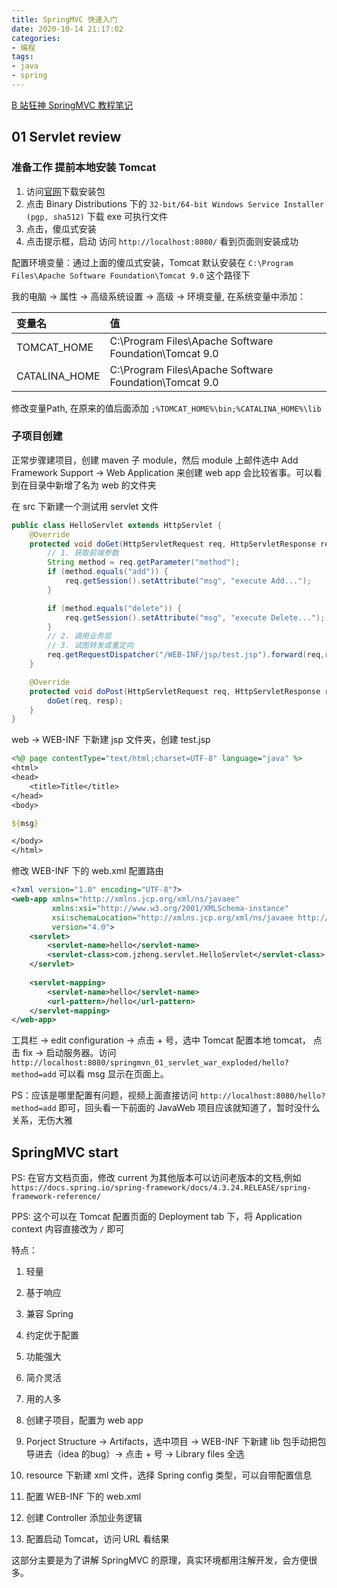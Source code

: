 ```yaml
---
title: SpringMVC 快速入门
date: 2020-10-14 21:17:02
categories:
- 编程
tags:
- java
- spring
---
```


[B 站狂神 SpringMVC 教程笔记](https://www.bilibili.com/video/BV1aE41167Tu?p=3)

## 01 Servlet review

### 准备工作 提前本地安装 Tomcat

1. 访问[官网](https://tomcat.apache.org/download-90.cgi)下载安装包
2. 点击 Binary Distributions 下的 `32-bit/64-bit Windows Service Installer (pgp, sha512)` 下载 exe 可执行文件
3. 点击，傻瓜式安装
4. 点击提示框，启动 访问 `http://localhost:8080/` 看到页面则安装成功

配置环境变量：通过上面的傻瓜式安装，Tomcat 默认安装在 `C:\Program Files\Apache Software Foundation\Tomcat 9.0` 这个路径下

我的电脑 -> 属性 -> 高级系统设置 -> 高级 -> 环境变量, 在系统变量中添加：

| 变量名        | 值                                                     |
| :------------ | :----------------------------------------------------- |
| TOMCAT_HOME   | C:\Program Files\Apache Software Foundation\Tomcat 9.0 |
| CATALINA_HOME | C:\Program Files\Apache Software Foundation\Tomcat 9.0 |

修改变量Path, 在原来的值后面添加 `;%TOMCAT_HOME%\bin;%CATALINA_HOME%\lib`

### 子项目创建

正常步骤建项目，创建 maven 子 module，然后 module 上邮件选中 Add Framework Support -> Web Application 来创建 web app 会比较省事。可以看到在目录中新增了名为 web 的文件夹

在 src 下新建一个测试用 servlet 文件

```java
public class HelloServlet extends HttpServlet {
    @Override
    protected void doGet(HttpServletRequest req, HttpServletResponse resp) throws ServletException, IOException {
        // 1. 获取前端参数
        String method = req.getParameter("method");
        if (method.equals("add")) {
            req.getSession().setAttribute("msg", "execute Add...");
        }

        if (method.equals("delete")) {
            req.getSession().setAttribute("msg", "execute Delete...");
        }
        // 2. 调用业务层
        // 3. 试图转发或重定向
        req.getRequestDispatcher("/WEB-INF/jsp/test.jsp").forward(req,resp);
    }

    @Override
    protected void doPost(HttpServletRequest req, HttpServletResponse resp) throws ServletException, IOException {
        doGet(req, resp);
    }
}
```

web -> WEB-INF 下新建 jsp 文件夹，创建 test.jsp

```jsp
<%@ page contentType="text/html;charset=UTF-8" language="java" %>
<html>
<head>
    <title>Title</title>
</head>
<body>

${msg}

</body>
</html>
```

修改 WEB-INF 下的 web.xml 配置路由

```xml
<?xml version="1.0" encoding="UTF-8"?>
<web-app xmlns="http://xmlns.jcp.org/xml/ns/javaee"
         xmlns:xsi="http://www.w3.org/2001/XMLSchema-instance"
         xsi:schemaLocation="http://xmlns.jcp.org/xml/ns/javaee http://xmlns.jcp.org/xml/ns/javaee/web-app_4_0.xsd"
         version="4.0">
    <servlet>
        <servlet-name>hello</servlet-name>
        <servlet-class>com.jzheng.servlet.HelloServlet</servlet-class>
    </servlet>
    
    <servlet-mapping>
        <servlet-name>hello</servlet-name>
        <url-pattern>/hello</url-pattern>
    </servlet-mapping>
</web-app>
```

工具栏 -> edit configuration -> 点击 + 号，选中 Tomcat 配置本地 tomcat， 点击 fix -> 启动服务器。访问 `http://localhost:8080/springmvn_01_servlet_war_exploded/hello?method=add` 可以看 msg 显示在页面上。

PS：应该是哪里配置有问题，视频上面直接访问 `http://localhost:8080/hello?method=add` 即可，回头看一下前面的 JavaWeb 项目应该就知道了，暂时没什么关系，无伤大雅

## SpringMVC start

PS: 在官方文档页面，修改 current 为其他版本可以访问老版本的文档,例如 `https://docs.spring.io/spring-framework/docs/4.3.24.RELEASE/spring-framework-reference/`

PPS: 这个可以在 Tomcat 配置页面的 Deployment tab 下，将 Application context 内容直接改为 `/` 即可

特点：

1. 轻量
2. 基于响应
3. 兼容 Spring
4. 约定优于配置
5. 功能强大
6. 简介灵活
7. 用的人多

1. 创建子项目，配置为 web app
2. Porject Structure -> Artifacts，选中项目 -> WEB-INF 下新建 lib 包手动把包导进去（idea 的bug）-> 点击 + 号 -> Library files 全选
3. resource 下新建 xml 文件，选择 Spring config 类型，可以自带配置信息
4. 配置 WEB-INF 下的 web.xml
5. 创建 Controller 添加业务逻辑
6. 配置启动 Tomcat，访问 URL 看结果

这部分主要是为了讲解 SpringMVC 的原理，真实环境都用注解开发，会方便很多。
